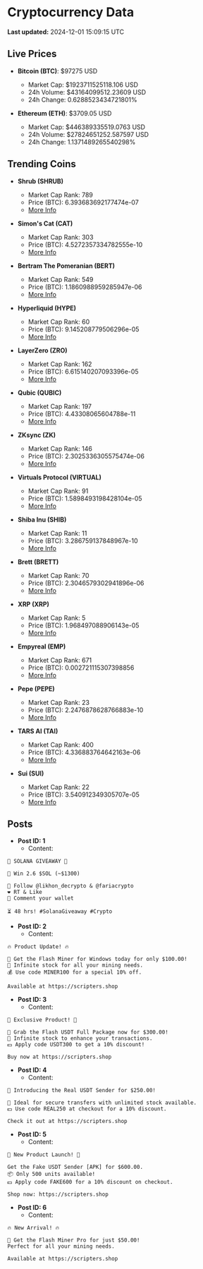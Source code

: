 # Cryptocurrency Data

**Last updated:** 2024-12-01 15:09:15 UTC

## Live Prices
- **Bitcoin (BTC)**: $97275 USD
  - Market Cap: $1923711525118.106 USD
  - 24h Volume: $43164099512.23609 USD
  - 24h Change: 0.6288523434721801%

- **Ethereum (ETH)**: $3709.05 USD
  - Market Cap: $446389335519.0763 USD
  - 24h Volume: $27824651252.587597 USD
  - 24h Change: 1.1371489265540298%

## Trending Coins
- **Shrub (SHRUB)**
  - Market Cap Rank: 789
  - Price (BTC): 6.393683692177474e-07
  - [More Info](https://www.coingecko.com/en/coins/shrub)

- **Simon's Cat (CAT)**
  - Market Cap Rank: 303
  - Price (BTC): 4.5272357334782555e-10
  - [More Info](https://www.coingecko.com/en/coins/simons-cat)

- **Bertram The Pomeranian (BERT)**
  - Market Cap Rank: 549
  - Price (BTC): 1.1860988959285947e-06
  - [More Info](https://www.coingecko.com/en/coins/bertram-the-pomeranian)

- **Hyperliquid (HYPE)**
  - Market Cap Rank: 60
  - Price (BTC): 9.145208779506296e-05
  - [More Info](https://www.coingecko.com/en/coins/hyperliquid)

- **LayerZero (ZRO)**
  - Market Cap Rank: 162
  - Price (BTC): 6.615140207093396e-05
  - [More Info](https://www.coingecko.com/en/coins/layerzero)

- **Qubic (QUBIC)**
  - Market Cap Rank: 197
  - Price (BTC): 4.43308065604788e-11
  - [More Info](https://www.coingecko.com/en/coins/qubic)

- **ZKsync (ZK)**
  - Market Cap Rank: 146
  - Price (BTC): 2.3025336305575474e-06
  - [More Info](https://www.coingecko.com/en/coins/zksync)

- **Virtuals Protocol (VIRTUAL)**
  - Market Cap Rank: 91
  - Price (BTC): 1.5898493198428104e-05
  - [More Info](https://www.coingecko.com/en/coins/virtual-protocol)

- **Shiba Inu (SHIB)**
  - Market Cap Rank: 11
  - Price (BTC): 3.286759137848967e-10
  - [More Info](https://www.coingecko.com/en/coins/shiba-inu)

- **Brett (BRETT)**
  - Market Cap Rank: 70
  - Price (BTC): 2.3046579302941896e-06
  - [More Info](https://www.coingecko.com/en/coins/brett-2)

- **XRP (XRP)**
  - Market Cap Rank: 5
  - Price (BTC): 1.968497088906143e-05
  - [More Info](https://www.coingecko.com/en/coins/xrp)

- **Empyreal (EMP)**
  - Market Cap Rank: 671
  - Price (BTC): 0.002721115307398856
  - [More Info](https://www.coingecko.com/en/coins/empyreal)

- **Pepe (PEPE)**
  - Market Cap Rank: 23
  - Price (BTC): 2.2476878628766883e-10
  - [More Info](https://www.coingecko.com/en/coins/pepe)

- **TARS AI (TAI)**
  - Market Cap Rank: 400
  - Price (BTC): 4.336883764642163e-06
  - [More Info](https://www.coingecko.com/en/coins/tars-protocol)

- **Sui (SUI)**
  - Market Cap Rank: 22
  - Price (BTC): 3.540912349305707e-05
  - [More Info](https://www.coingecko.com/en/coins/sui)

## Posts
- **Post ID: 1**
  - Content:
```
🚀 SOLANA GIVEAWAY 🚀

🎁 Win 2.6 $SOL (~$1300)

🤝 Follow @likhon_decrypto & @fariacrypto
❤️ RT & Like
💬 Comment your wallet

⏳ 48 hrs! #SolanaGiveaway #Crypto
```

- **Post ID: 2**
  - Content:
```
🔥 Product Update! 🔥

🚀 Get the Flash Miner for Windows today for only $100.00!
🔋 Infinite stock for all your mining needs.
💰 Use code MINER100 for a special 10% off.

Available at https://scripters.shop
```

- **Post ID: 3**
  - Content:
```
🎁 Exclusive Product! 🎁

💸 Grab the Flash USDT Full Package now for $300.00!
🎉 Infinite stock to enhance your transactions.
💵 Apply code USDT300 to get a 10% discount!

Buy now at https://scripters.shop
```

- **Post ID: 4**
  - Content:
```
💎 Introducing the Real USDT Sender for $250.00!

💼 Ideal for secure transfers with unlimited stock available.
💵 Use code REAL250 at checkout for a 10% discount.

Check it out at https://scripters.shop
```

- **Post ID: 5**
  - Content:
```
🚀 New Product Launch! 🚀

Get the Fake USDT Sender [APK] for $600.00.
📦 Only 500 units available!
💵 Apply code FAKE600 for a 10% discount on checkout.

Shop now: https://scripters.shop
```

- **Post ID: 6**
  - Content:
```
🔥 New Arrival! 🔥

💸 Get the Flash Miner Pro for just $50.00!
Perfect for all your mining needs.

Available at https://scripters.shop
```

